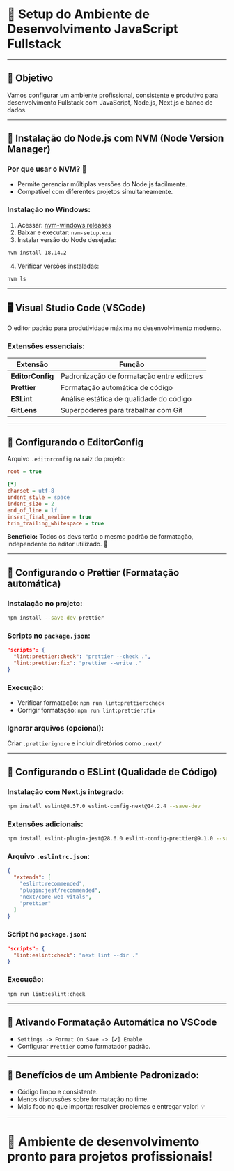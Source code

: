 # 🚀 Setup do Ambiente de Desenvolvimento JavaScript Fullstack

---

## 🎯 Objetivo

Vamos configurar um ambiente profissional, consistente e produtivo para desenvolvimento Fullstack com JavaScript, Node.js, Next.js e banco de dados.

---

## 🧰 Instalação do Node.js com NVM (Node Version Manager)

### Por que usar o NVM? 🤔

- Permite gerenciar múltiplas versões do Node.js facilmente.
- Compatível com diferentes projetos simultaneamente.

### Instalação no Windows:
1. Acessar: [nvm-windows releases](https://github.com/coreybutler/nvm-windows/releases)
2. Baixar e executar: `nvm-setup.exe`
3. Instalar versão do Node desejada:
```bash
nvm install 18.14.2
```
4. Verificar versões instaladas:
```bash
nvm ls
```

---

## 🖥️ Visual Studio Code (VSCode)

O editor padrão para produtividade máxima no desenvolvimento moderno.

### Extensões essenciais:

| Extensão | Função |
| -------- | ----------- |
| **EditorConfig** | Padronização de formatação entre editores |
| **Prettier** | Formatação automática de código |
| **ESLint** | Análise estática de qualidade do código |
| **GitLens** | Superpoderes para trabalhar com Git |

---

## 📝 Configurando o EditorConfig

Arquivo `.editorconfig` na raiz do projeto:

```ini
root = true

[*]
charset = utf-8
indent_style = space
indent_size = 2
end_of_line = lf
insert_final_newline = true
trim_trailing_whitespace = true
```

**Benefício:** Todos os devs terão o mesmo padrão de formatação, independente do editor utilizado. 🎯

---

## 🎨 Configurando o Prettier (Formatação automática)

### Instalação no projeto:
```bash
npm install --save-dev prettier
```

### Scripts no `package.json`:
```json
"scripts": {
  "lint:prettier:check": "prettier --check .",
  "lint:prettier:fix": "prettier --write ."
}
```

### Execução:
- Verificar formatação: `npm run lint:prettier:check`
- Corrigir formatação: `npm run lint:prettier:fix`

### Ignorar arquivos (opcional):
Criar `.prettierignore` e incluir diretórios como `.next/`

---

## 🔎 Configurando o ESLint (Qualidade de Código)

### Instalação com Next.js integrado:
```bash
npm install eslint@8.57.0 eslint-config-next@14.2.4 --save-dev
```

### Extensões adicionais:
```bash
npm install eslint-plugin-jest@28.6.0 eslint-config-prettier@9.1.0 --save-dev
```

### Arquivo `.eslintrc.json`:
```json
{
  "extends": [
    "eslint:recommended",
    "plugin:jest/recommended",
    "next/core-web-vitals",
    "prettier"
  ]
}
```

### Script no `package.json`:
```json
"scripts": {
  "lint:eslint:check": "next lint --dir ."
}
```

### Execução:
```bash
npm run lint:eslint:check
```

---

## 🔧 Ativando Formatação Automática no VSCode

- `Settings -> Format On Save -> [✔] Enable`
- Configurar `Prettier` como formatador padrão.

---

## 🚀 Benefícios de um Ambiente Padronizado:

- Código limpo e consistente.
- Menos discussões sobre formatação no time.
- Mais foco no que importa: resolver problemas e entregar valor! 💡

---

# 🎯 Ambiente de desenvolvimento pronto para projetos profissionais!